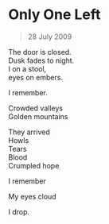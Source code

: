# Only One Left

> 28 July 2009

The door is closed.  
Dusk fades to night.  
I on a stool,  
eyes on embers.

I remember.

Crowded valleys  
Golden mountains

They arrived  
Howls  
Tears  
Blood  
Crumpled hope

I remember

My eyes cloud

I drop.
